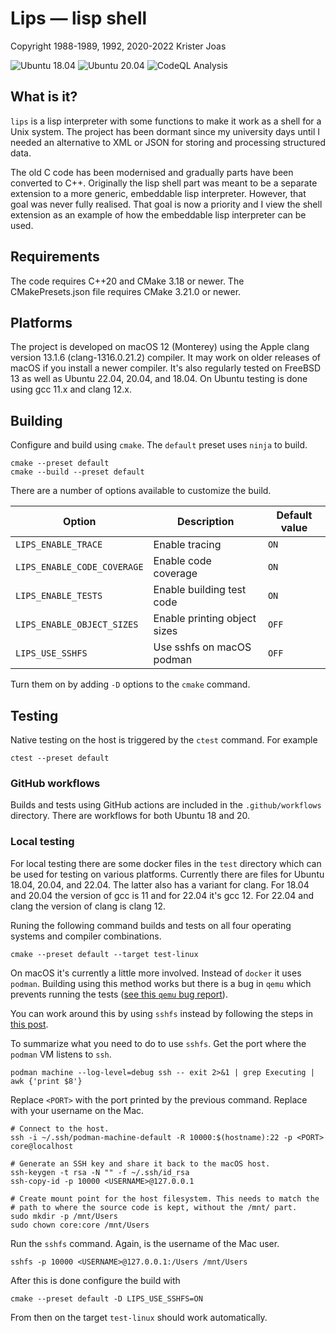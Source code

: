 # Lips — lisp shell

Copyright 1988-1989, 1992, 2020-2022 Krister Joas

![Ubuntu 18.04](https://github.com/kuriboshi/lips/actions/workflows/ubuntu-18.04.yml/badge.svg)
![Ubuntu 20.04](https://github.com/kuriboshi/lips/actions/workflows/ubuntu-20.04.yml/badge.svg)
![CodeQL Analysis](https://github.com/kuriboshi/lips/actions/workflows/codeql-analysis.yml/badge.svg)

## What is it?

`lips` is a lisp interpreter with some functions to make it work as a
shell for a Unix system.  The project has been dormant since my
university days until I needed an alternative to XML or JSON for
storing and processing structured data.

The old C code has been modernised and gradually parts have been
converted to C++.  Originally the lisp shell part was meant to be a
separate extension to a more generic, embeddable lisp interpreter.
However, that goal was never fully realised.  That goal is now a
priority and I view the shell extension as an example of how the
embeddable lisp interpreter can be used.

## Requirements

The code requires C++20 and CMake 3.18 or newer. The CMakePresets.json
file requires CMake 3.21.0 or newer.

## Platforms

The project is developed on macOS 12 (Monterey) using the Apple clang
version 13.1.6 (clang-1316.0.21.2) compiler.  It may work on older
releases of macOS if you install a newer compiler.  It's also
regularly tested on FreeBSD 13 as well as Ubuntu 22.04, 20.04, and
18.04. On Ubuntu testing is done using gcc 11.x and clang 12.x.

## Building

Configure and build using `cmake`. The `default` preset uses `ninja` to build.

```
cmake --preset default
cmake --build --preset default
```

There are a number of options available to customize the build.

| Option                      | Description                  | Default value |
| --------------------------- | ---------------------------- | ------------- |
| `LIPS_ENABLE_TRACE`         | Enable tracing               | `ON`          |
| `LIPS_ENABLE_CODE_COVERAGE` | Enable code coverage         | `ON`          |
| `LIPS_ENABLE_TESTS`         | Enable building test code    | `ON`          |
| `LIPS_ENABLE_OBJECT_SIZES`  | Enable printing object sizes | `OFF`         |
| `LIPS_USE_SSHFS`            | Use sshfs on macOS podman    | `OFF`         |

Turn them on by adding `-D` options to the `cmake` command.

## Testing

Native testing on the host is triggered by the `ctest` command. For example

```
ctest --preset default
```

### GitHub workflows

Builds and tests using GitHub actions are included in the
`.github/workflows` directory. There are workflows for both Ubuntu 18
and 20.

### Local testing

For local testing there are some docker files in the `test` directory
which can be used for testing on various platforms. Currently there
are files for Ubuntu 18.04, 20.04, and 22.04. The latter also has a
variant for clang. For 18.04 and 20.04 the version of gcc is 11 and
for 22.04 it's gcc 12. For 22.04 and clang the version of clang is
clang 12.

Runing the following command builds and tests on all four operating
systems and compiler combinations.

```
cmake --preset default --target test-linux
```

On macOS it's currently a little more involved. Instead of `docker` it
uses `podman`. Building using this method works but there is a bug in
`qemu` which prevents running the tests
([see this `qemu` bug report](https://gitlab.com/qemu-project/qemu/-/issues/1010)).

You can work around this by using `sshfs` instead by following the
steps in [this
post](https://dalethestirling.github.io/Macos-volumes-with-Podman/).

To summarize what you need to do to use `sshfs`. Get the port where
the `podman` VM listens to `ssh`.

```
podman machine --log-level=debug ssh -- exit 2>&1 | grep Executing | awk {'print $8'}
```

Replace `<PORT>` with the port printed by the previous
command. Replace <USERNAME> with your username on the Mac.

```
# Connect to the host.
ssh -i ~/.ssh/podman-machine-default -R 10000:$(hostname):22 -p <PORT> core@localhost

# Generate an SSH key and share it back to the macOS host.
ssh-keygen -t rsa -N "" -f ~/.ssh/id_rsa
ssh-copy-id -p 10000 <USERNAME>@127.0.0.1

# Create mount point for the host filesystem. This needs to match the
# path to where the source code is kept, without the /mnt/ part.
sudo mkdir -p /mnt/Users
sudo chown core:core /mnt/Users
```

Run the `sshfs` command. Again, <USERNAME> is the username of the Mac
user.

```
sshfs -p 10000 <USERNAME>@127.0.0.1:/Users /mnt/Users
```

After this is done configure the build with

```
cmake --preset default -D LIPS_USE_SSHFS=ON
```

From then on the target `test-linux` should work automatically.
